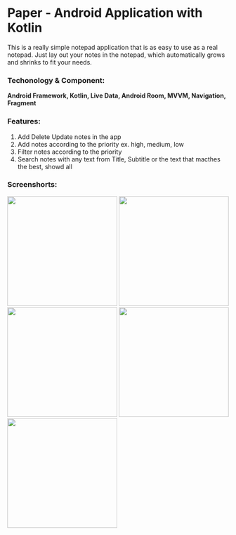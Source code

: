 # Paper - Android Application with Kotlin

This is a really simple notepad application that is as easy to use as a real notepad. Just lay out your notes in the notepad, which automatically grows and shrinks to fit your needs.

### Techonology & Component: 
**Android Framework, Kotlin, Live Data, Android Room, MVVM, Navigation, Fragment**

### Features:
1. Add Delete Update notes in the app
2. Add notes according to the priority ex. high, medium, low
3. Filter notes according to the priority
4. Search notes with any text from Title, Subtitle or the text that macthes the best, showd all

### Screenshorts:

<p>
  <img src="https://user-images.githubusercontent.com/15082614/183228898-5f1d1da6-de67-422c-bf5f-d97ed2fe2e8f.jpeg" width="250"/>
  <img src="https://user-images.githubusercontent.com/15082614/183227913-95541652-8f7a-4247-9265-cec8c2e14067.jpeg" width="250" /> 
  <img src="https://user-images.githubusercontent.com/15082614/183227943-bcc4b49e-79ba-4541-b7e3-75078b087cb8.jpeg" width="250" />
  <img src="https://user-images.githubusercontent.com/15082614/183227942-cdb3c225-5950-4f41-a160-87b5911ddc09.jpeg" width="250" />
  <img src="https://user-images.githubusercontent.com/15082614/183227944-4e7fc353-075e-4f89-8cce-fd463b9dc799.jpeg" width="250"/>
</p>

